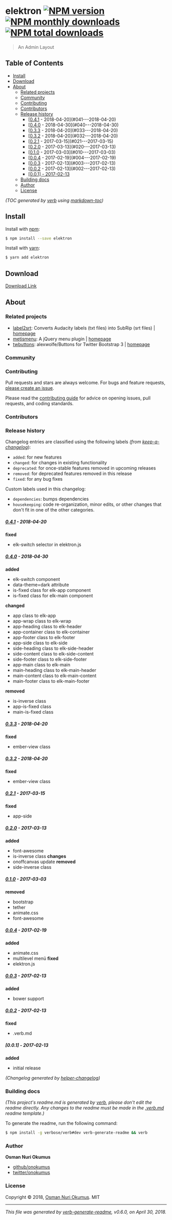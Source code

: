 # elektron [![NPM version](https://img.shields.io/npm/v/elektron.svg?style=flat)](https://www.npmjs.com/package/elektron) [![NPM monthly downloads](https://img.shields.io/npm/dm/elektron.svg?style=flat)](https://npmjs.org/package/elektron)  [![NPM total downloads](https://img.shields.io/npm/dt/elektron.svg?style=flat)](https://npmjs.org/package/elektron)  

> An Admin Layout

## Table of Contents

- [Install](#install)
- [Download](#download)
- [About](#about)
  * [Related projects](#related-projects)
  * [Community](#community)
  * [Contributing](#contributing)
  * [Contributors](#contributors)
  * [Release history](#release-history)
      - [[0.4.1] - 2018-04-20](#041---2018-04-20)
      - [[0.4.0] - 2018-04-30](#040---2018-04-30)
      - [[0.3.3] - 2018-04-20](#033---2018-04-20)
      - [[0.3.2] - 2018-04-20](#032---2018-04-20)
      - [[0.2.1] - 2017-03-15](#021---2017-03-15)
      - [[0.2.0] - 2017-03-13](#020---2017-03-13)
      - [[0.1.0] - 2017-03-03](#010---2017-03-03)
      - [[0.0.4] - 2017-02-19](#004---2017-02-19)
      - [[0.0.3] - 2017-02-13](#003---2017-02-13)
      - [[0.0.2] - 2017-02-13](#002---2017-02-13)
      - [[0.0.1] - 2017-02-13](#001---2017-02-13)
  * [Building docs](#building-docs)
  * [Author](#author)
  * [License](#license)

_(TOC generated by [verb](https://github.com/verbose/verb) using [markdown-toc](https://github.com/jonschlinkert/markdown-toc))_

## Install
Install with [npm](https://www.npmjs.com/):

```sh
$ npm install --save elektron
```
Install with [yarn](https://yarnpkg.com):

```sh
$ yarn add elektron
```

## Download
[Download Link](https://github.com/onokumus/elektron/archive/master.zip)

## About
### Related projects
- [label2srt](https://www.npmjs.com/package/label2srt): Converts Audacity labels (txt files) into SubRip (srt files) | [homepage](https://github.com/onokumus/label2srt#readme "Converts Audacity labels (txt files) into SubRip (srt files)")
- [metismenu](https://www.npmjs.com/package/metismenu): A jQuery menu plugin | [homepage](https://github.com/onokumus/metismenu#readme "A jQuery menu plugin")
- [twbuttons](https://www.npmjs.com/package/twbuttons): alexwolfe/Buttons for Twitter Bootstrap 3 | [homepage](https://github.com/onokumus/twbuttons "alexwolfe/Buttons for Twitter Bootstrap 3")

### Community

### Contributing
Pull requests and stars are always welcome. For bugs and feature requests, [please create an issue](../../issues/new).

Please read the [contributing guide](.github/contributing.md) for advice on opening issues, pull requests, and coding standards.

### Contributors

### Release history

Changelog entries are classified using the following labels _(from [keep-a-changelog][]_):

- `added`: for new features
- `changed`: for changes in existing functionality
- `deprecated`: for once-stable features removed in upcoming releases
- `removed`: for deprecated features removed in this release
- `fixed`: for any bug fixes

Custom labels used in this changelog:

* `dependencies`: bumps dependencies
* `housekeeping`: code re-organization, minor edits, or other changes that don't fit in one of the other categories.

##### [0.4.1] - 2018-04-20
**fixed**
- elk-switch selector in elektron.js

##### [0.4.0] - 2018-04-30

**added**
- elk-switch component
- data-theme=dark attribute
- is-fixed class for elk-app component
- is-fixed class for elk-main component

**changed**
- app class to elk-app
- app-wrap class to elk-wrap
- app-heading class to elk-header
- app-container class to elk-container
- app-footer class to elk-footer
- app-side class to elk-side
- side-heading class to elk-side-header
- side-content class to elk-side-content
- side-footer class to elk-side-footer
- app-main class to elk-main
- main-heading class to elk-main-header
- main-content class to elk-main-content
- main-footer class to elk-main-footer

**removed**
- is-inverse class
- app-is-fixed class
- main-is-fixed class

##### [0.3.3] - 2018-04-20
**fixed**
- ember-view class

##### [0.3.2] - 2018-04-20
**fixed**
- ember-view class

##### [0.2.1] - 2017-03-15
**fixed**
- app-side

##### [0.2.0] - 2017-03-13
**added**
- font-awesome
- is-inverse class
**changes**
- onoffcanvas update
**removed**
- side-inverse class

##### [0.1.0] - 2017-03-03
**removed**
- bootstrap
- tether
- animate.css
- font-awesome

##### [0.0.4] - 2017-02-19
**added**
- animate.css
- multilevel menü
**fixed**
- elektron.js

##### [0.0.3] - 2017-02-13
**added**
- bower support

##### [0.0.2] - 2017-02-13
**fixed**
- .verb.md

##### [0.0.1] - 2017-02-13
**added**
- initial release

[keep-a-changelog]: https://github.com/olivierlacan/keep-a-changelog

[0.4.1]: https://github.com/onokumus/elektron/compare/0.4.0...0.4.1
[0.4.0]: https://github.com/onokumus/elektron/compare/0.3.3...0.4.0
[0.3.3]: https://github.com/onokumus/elektron/compare/0.3.2...0.3.3
[0.3.2]: https://github.com/onokumus/elektron/compare/0.2.1...0.3.2
[0.2.1]: https://github.com/onokumus/elektron/compare/0.2.0...0.2.1
[0.2.0]: https://github.com/onokumus/elektron/compare/0.1.0...0.2.0
[0.1.0]: https://github.com/onokumus/elektron/compare/0.0.4...0.1.0
[0.0.4]: https://github.com/onokumus/elektron/compare/0.0.3...0.0.4
[0.0.3]: https://github.com/onokumus/elektron/compare/0.0.2...0.0.3
[0.0.2]: https://github.com/onokumus/elektron/compare/0.0.1...0.0.2
_(Changelog generated by [helper-changelog][])_

### Building docs
_(This project's readme.md is generated by [verb](https://github.com/verbose/verb-generate-readme), please don't edit the readme directly. Any changes to the readme must be made in the [.verb.md](.verb.md) readme template.)_

To generate the readme, run the following command:

```sh
$ npm install -g verbose/verb#dev verb-generate-readme && verb
```

### Author
**Osman Nuri Okumus**

+ [github/onokumus](https://github.com/onokumus)
+ [twitter/onokumus](https://twitter.com/onokumus)

### License
Copyright © 2018, [Osman Nuri Okumus](https://github.com/onokumus).
MIT

***

_This file was generated by [verb-generate-readme](https://github.com/verbose/verb-generate-readme), v0.6.0, on April 30, 2018._

[helper-changelog]: https://github.com/helpers/helper-changelog
[keep-a-changelog]: https://github.com/oscarotero/keep-a-changelog
[label2srt]: https://github.com/onokumus/label2srt
[metismenu]: https://github.com/onokumus/metismenu
[twbuttons]: https://github.com/onokumus/twbuttons

